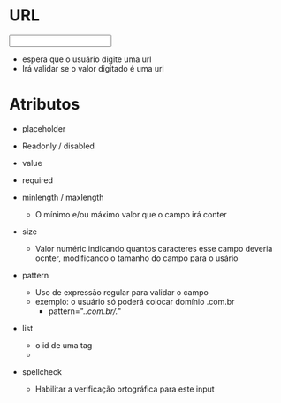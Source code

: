 # URL

<input type="url" />

- espera que o usuário digite uma url
- Irá validar se o valor digitado é uma url

# Atributos

- placeholder
- Readonly / disabled
- value

- required

- minlength / maxlength
    * O mínimo e/ou máximo valor que o campo irá conter

- size
    * Valor numéric indicando quantos caracteres esse campo deveria ocnter, modificando o tamanho do campo para o usário

- pattern
    * Uso de expressão regular para validar o campo
    * exemplo: o usuário só poderá colocar domínio .com.br
        * pattern=".*\.com\.br/.*"

- list
    * o id de uma tag <datalist> que está no mesmo documento
    * <datalist> irá conter uma lista de valores pré definidos a fim de sugerir ao usuário, quais valores estão disponíveis
        * Os valores do <datalist> que não forem compatíveis com o campo, não serão apresentados como sugestão

- spellcheck
    * Habilitar a verificação ortográfica para este input